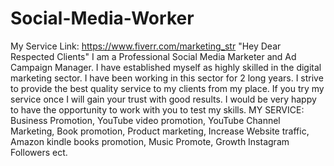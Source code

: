 # Social-Media-Worker
My Service Link: https://www.fiverr.com/marketing_str "Hey Dear Respected Clients" I am a Professional Social Media Marketer and Ad Campaign Manager. I have established myself as highly skilled in the digital marketing sector. I have been working in this sector for 2 long years. I strive to provide the best quality service to my clients from my place. If you try my service once I will gain your trust with good results. I would be very happy to have the opportunity to work with you to test my skills. MY SERVICE:  Business Promotion, YouTube video promotion, YouTube Channel Marketing, Book promotion, Product marketing, Increase Website traffic, Amazon kindle books promotion, Music Promote, Growth Instagram Followers ect.
